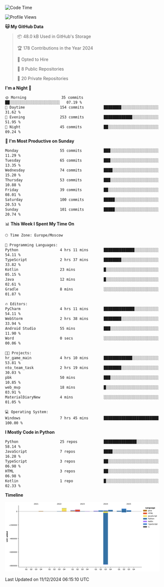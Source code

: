 <!--START_SECTION:waka-->
![Code Time](http://img.shields.io/badge/Code%20Time-564%20hrs%2046%20mins-blue)

![Profile Views](http://img.shields.io/badge/Profile%20Views-1-blue)

**🐱 My GitHub Data** 

> 📦 48.0 kB Used in GitHub's Storage 
 > 
> 🏆 178 Contributions in the Year 2024
 > 
> 💼 Opted to Hire
 > 
> 📜 8 Public Repositories 
 > 
> 🔑 20 Private Repositories 
 > 
**I'm a Night 🦉** 

```text
🌞 Morning                35 commits          ██░░░░░░░░░░░░░░░░░░░░░░░   07.19 % 
🌆 Daytime                154 commits         ████████░░░░░░░░░░░░░░░░░   31.62 % 
🌃 Evening                253 commits         █████████████░░░░░░░░░░░░   51.95 % 
🌙 Night                  45 commits          ██░░░░░░░░░░░░░░░░░░░░░░░   09.24 % 
```
📅 **I'm Most Productive on Sunday** 

```text
Monday                   55 commits          ███░░░░░░░░░░░░░░░░░░░░░░   11.29 % 
Tuesday                  65 commits          ███░░░░░░░░░░░░░░░░░░░░░░   13.35 % 
Wednesday                74 commits          ████░░░░░░░░░░░░░░░░░░░░░   15.20 % 
Thursday                 53 commits          ███░░░░░░░░░░░░░░░░░░░░░░   10.88 % 
Friday                   39 commits          ██░░░░░░░░░░░░░░░░░░░░░░░   08.01 % 
Saturday                 100 commits         █████░░░░░░░░░░░░░░░░░░░░   20.53 % 
Sunday                   101 commits         █████░░░░░░░░░░░░░░░░░░░░   20.74 % 
```


📊 **This Week I Spent My Time On** 

```text
🕑︎ Time Zone: Europe/Moscow

💬 Programming Languages: 
Python                   4 hrs 11 mins       ██████████████░░░░░░░░░░░   54.11 % 
TypeScript               2 hrs 37 mins       ████████░░░░░░░░░░░░░░░░░   33.82 % 
Kotlin                   23 mins             █░░░░░░░░░░░░░░░░░░░░░░░░   05.15 % 
Java                     12 mins             █░░░░░░░░░░░░░░░░░░░░░░░░   02.61 % 
Gradle                   8 mins              ░░░░░░░░░░░░░░░░░░░░░░░░░   01.87 % 

🔥 Editors: 
PyCharm                  4 hrs 11 mins       ██████████████░░░░░░░░░░░   54.11 % 
WebStorm                 2 hrs 38 mins       ████████░░░░░░░░░░░░░░░░░   33.94 % 
Android Studio           55 mins             ███░░░░░░░░░░░░░░░░░░░░░░   11.90 % 
Word                     0 secs              ░░░░░░░░░░░░░░░░░░░░░░░░░   00.06 % 

🐱‍💻 Projects: 
hr_game_main             4 hrs 10 mins       █████████████░░░░░░░░░░░░   53.81 % 
nto_team_task            2 hrs 19 mins       ████████░░░░░░░░░░░░░░░░░   30.03 % 
pbk                      50 mins             ███░░░░░░░░░░░░░░░░░░░░░░   10.85 % 
web_mvp                  18 mins             █░░░░░░░░░░░░░░░░░░░░░░░░   03.91 % 
MaterialDiaryNew         4 mins              ░░░░░░░░░░░░░░░░░░░░░░░░░   01.05 % 

💻 Operating System: 
Windows                  7 hrs 45 mins       █████████████████████████   100.00 % 
```

**I Mostly Code in Python** 

```text
Python                   25 repos            ███████████████░░░░░░░░░░   58.14 % 
JavaScript               7 repos             ████░░░░░░░░░░░░░░░░░░░░░   16.28 % 
TypeScript               3 repos             ██░░░░░░░░░░░░░░░░░░░░░░░   06.98 % 
HTML                     3 repos             ██░░░░░░░░░░░░░░░░░░░░░░░   06.98 % 
Kotlin                   1 repo              █░░░░░░░░░░░░░░░░░░░░░░░░   02.33 % 
```



**Timeline**

![Lines of Code chart](https://raw.githubusercontent.com/adlemx/adlemx/main/assets/bar_graph.png)


 Last Updated on 11/12/2024 06:15:10 UTC
<!--END_SECTION:waka-->
